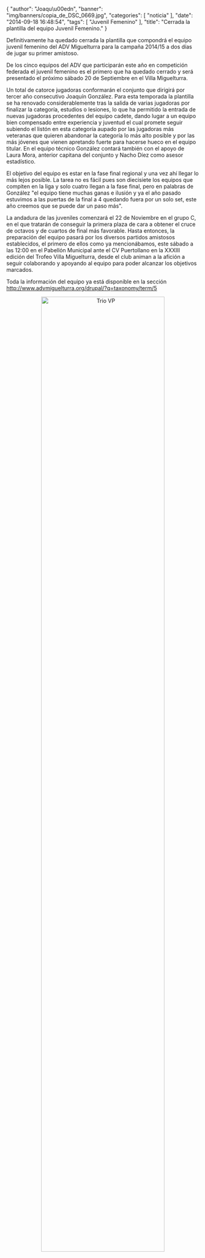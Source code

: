 {
  "author": "Joaqu\u00edn", 
  "banner": "img/banners/copia_de_DSC_0669.jpg", 
  "categories": [
    "noticia"
  ], 
  "date": "2014-09-18 16:48:54", 
  "tags": [
    "Juvenil Femenino"
  ], 
  "title": "Cerrada la plantilla del equipo Juvenil Femenino."
}

Definitivamente ha quedado cerrada la plantilla que compondrá el equipo juvenil femenino del ADV Miguelturra para la campaña 2014/15 a dos días de jugar su primer amistoso.

De los cinco equipos del ADV que participarán este año en competición federada el juvenil femenino es el primero que ha quedado cerrado y será presentado el próximo sábado 20 de Septiembre en el Villa Miguelturra.

Un total de catorce jugadoras conformarán el conjunto que dirigirá por tercer año consecutivo Joaquín González. Para esta temporada la plantilla se ha renovado considerablemente tras la salida de varias jugadoras por finalizar la categoría, estudios o lesiones, lo que ha permitido la entrada de nuevas jugadoras procedentes del equipo cadete, dando lugar a un equipo bien compensado entre experiencia y juventud el cual promete seguir subiendo el listón en esta categoría aupado por las jugadoras más veteranas que quieren abandonar la categoría lo más alto posible y por las más jóvenes que vienen apretando fuerte para hacerse hueco en el equipo titular. En el equipo técnico González contará también con el apoyo de Laura Mora, anterior capitana del conjunto y Nacho Díez como asesor estadístico.

El objetivo del equipo es estar en la fase final regional y una vez ahí llegar lo más lejos posible. La tarea no es fácil pues son diecisiete los equipos que compiten en la liga y solo cuatro llegan a la fase final, pero en palabras de González "el equipo tiene muchas ganas e ilusión y ya el año pasado estuvimos a las puertas de la final a 4 quedando fuera por un solo set, este año creemos que se puede dar un paso más".

La andadura de las juveniles comenzará el 22 de Noviembre en el grupo C, en el que tratarán de conseguir la primera plaza de cara a obtener el cruce de octavos y de cuartos de final más favorable. Hasta entonces, la preparación del equipo pasará por los diversos partidos amistosos establecidos, el primero de ellos como ya mencionábamos, este sábado a las 12:00 en el Pabellón Municipal ante el CV Puertollano en la XXXIII edición del Trofeo Villa Miguelturra, desde el club animan a la afición a seguir colaborando y apoyando al equipo para poder alcanzar los objetivos marcados.

Toda la información del equipo ya está disponible en la sección http://www.advmiguelturra.org/drupal/?q=taxonomy/term/5


<center>
<a target="_new" href="http://www.advmiguelturra.org/drupal/sites/default/files/copia%20de%20DSC_0669.jpg"> 
<img alt="Trio VP" width="80%" align="center" src="http://www.advmiguelturra.org/drupal/sites/default/files/copia%20de%20DSC_0669.jpg"/> </a> </center>

